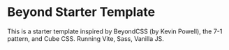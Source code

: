 # Beyond Starter Template

This is a starter template inspired by BeyondCSS (by Kevin Powell), the 7-1 pattern, and Cube CSS. Running Vite, Sass, Vanilla JS.